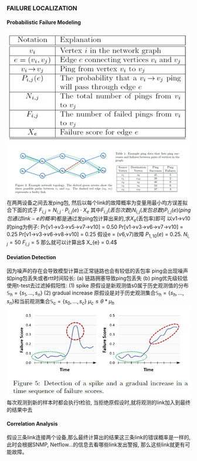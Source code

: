 ### FAILURE LOCALIZATION
#### Probabilistic Failure Modeling
![notation](notation.png)
![ex](ex.png)
在两两设备之间去发ping包, 然后以每个link的故障概率为变量用最小均方误差拟合下面的式子
$F_{i, j}=N_{i, j} \cdot P_{i, j}(e) \cdot X_{e}$
其中$F_{i,j}(丢包次数) N_{i,j}(发包总数) P_{i, j}(e)(ping包通过link-e的概率)$都是通过发ping包计算出来的,求$X_{e}$(丢包率)即可
以v1->v10的ping为例子:
Pr[v1->v3->v5->v7->v10] = 0.50
Pr[v1->v3->v6->v7->v10] = 0.25
Pr[v1->v3->v6->v8->v10] = 0.25
假设e = (v6,v7)故障 $P_{1,10}(e)$ = 0.25. $N_{i, j} = 50$ $F_{i,j} = 5$
那么就可以计算出$ X_{e} = 0.4$ 

#### Deviation Detection
因为噪声的存在会导致模型计算出正常链路也会有较低的丢包率
ping会出现噪声如ping包丢失或者rtt时间较长: (a) 链路拥塞导致ping包丢失 (b) ping优先级较低
使用t-test去过滤掉假阳性: 
(1) spike
原假设是新观测值s0属于历史观测值的分布$\mathbb{S}_{h}=\left\{s_{1}, \ldots, s_{n}\right\}$
(2) gradual increase
原假设是对于历史观测集合$\mathbb{S}_{h}=\left\{s_{h}, \ldots, s_{n}\right\}$和当前观测集合$\mathbb{S}_{c}=\left\{s_{0}, \ldots, s_{c}\right\}$ 
$\mu_{c} \leq \theta *\mu_{h}$
![t](t.png)
每次观测到新的样本时都会执行t检验, 当拒绝原假设时,就将观测的link加入到最终的结果中去
#### Correlation Analysis
假设三条link连接两个设备,那么最终计算出的结果这三条link的错误概率是一样的, 此时会根据SNMP, Netflow...的信息去看哪些link发出警报, 那么这些link就更有可能故障。
